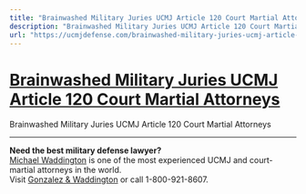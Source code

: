 ```yaml
---
title: "Brainwashed Military Juries UCMJ Article 120 Court Martial Attorneys"
description: "Brainwashed Military Juries UCMJ Article 120 Court Martial Attorneys"
url: "https://ucmjdefense.com/brainwashed-military-juries-ucmj-article-120-court-martial-attorneys.html"
---
```


# [Brainwashed Military Juries UCMJ Article 120 Court Martial Attorneys](https://ucmjdefense.com/brainwashed-military-juries-ucmj-article-120-court-martial-attorneys.html)

Brainwashed Military Juries UCMJ Article 120 Court Martial Attorneys

---

**Need the best military defense lawyer?**  
[Michael Waddington](https://ucmjdefense.com/attorneys/michael-stewart-waddington-partner.html) is one of the most experienced UCMJ and court-martial attorneys in the world.  
Visit [Gonzalez & Waddington](https://ucmjdefense.com) or call 1-800-921-8607.
